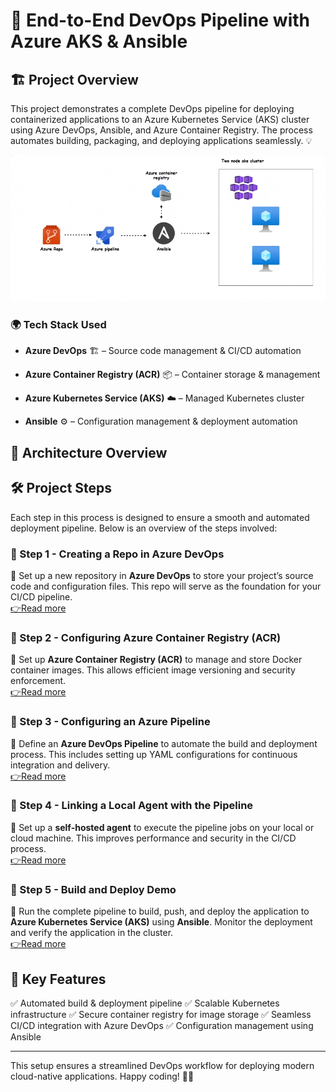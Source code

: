 # 🚀 **End-to-End DevOps Pipeline with Azure AKS & Ansible**

## 🏗 **Project Overview**

This project demonstrates a complete DevOps pipeline for deploying containerized applications to an Azure Kubernetes Service (AKS) cluster using Azure DevOps, Ansible, and Azure Container Registry. The process automates building, packaging, and deploying applications seamlessly. 💡


![Project architecture](assets/main_gif.gif)


### 🌍 **Tech Stack Used**

- **Azure DevOps** 🏗️ – Source code management & CI/CD automation
    
- **Azure Container Registry (ACR)** 📦 – Container storage & management
    
- **Azure Kubernetes Service (AKS)** ☁️ – Managed Kubernetes cluster
    
- **Ansible** ⚙️ – Configuration management & deployment automation
    

## 📌 **Architecture Overview**

## 🛠 **Project Steps**

Each step in this process is designed to ensure a smooth and automated deployment pipeline. Below is an overview of the steps involved:

### **🔹 Step 1 - Creating a Repo in Azure DevOps**

📌 Set up a new repository in **Azure DevOps** to store your project’s source code and configuration files. This repo will serve as the foundation for your CI/CD pipeline.  
[👉Read more](01.md)

### **🔹 Step 2 - Configuring Azure Container Registry (ACR)**

📌 Set up **Azure Container Registry (ACR)** to manage and store Docker container images. This allows efficient image versioning and security enforcement.  
[👉Read more](02.md)

### **🔹 Step 3 - Configuring an Azure Pipeline**

📌 Define an **Azure DevOps Pipeline** to automate the build and deployment process. This includes setting up YAML configurations for continuous integration and delivery.  
[👉Read more](03.md)

### **🔹 Step 4 - Linking a Local Agent with the Pipeline**

📌 Set up a **self-hosted agent** to execute the pipeline jobs on your local or cloud machine. This improves performance and security in the CI/CD process.  
[👉Read more](04.md)

### **🔹 Step 5 - Build and Deploy Demo**

📌 Run the complete pipeline to build, push, and deploy the application to **Azure Kubernetes Service (AKS)** using **Ansible**. Monitor the deployment and verify the application in the cluster.  
[👉Read more](05.md)
    

## 🎯 **Key Features**

✅ Automated build & deployment pipeline ✅ Scalable Kubernetes infrastructure ✅ Secure container registry for image storage ✅ Seamless CI/CD integration with Azure DevOps ✅ Configuration management using Ansible

---

This setup ensures a streamlined DevOps workflow for deploying modern cloud-native applications. Happy coding! 🚀💙